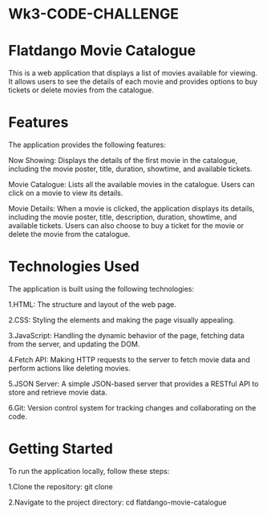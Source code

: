 # Wk3-CODE-CHALLENGE

# Flatdango Movie Catalogue
This is a web application that displays a list of movies available for viewing. It allows users to see the details of each movie and provides options to buy tickets or delete movies from the catalogue.

# Features
The application provides the following features:

Now Showing: Displays the details of the first movie in the catalogue, including the movie poster, title, duration, showtime, and available tickets.

Movie Catalogue: Lists all the available movies in the catalogue. Users can click on a movie to view its details.

Movie Details: When a movie is clicked, the application displays its details, including the movie poster, title, description, duration, showtime, and available tickets. Users can also choose to buy a ticket for the movie or delete the movie from the catalogue.

# Technologies Used
The application is built using the following technologies:

1.HTML: The structure and layout of the web page.

2.CSS: Styling the elements and making the page visually appealing.

3.JavaScript: Handling the dynamic behavior of the page, fetching data from the server, and updating the DOM.

4.Fetch API: Making HTTP requests to the server to fetch movie data and perform actions like deleting movies.

5.JSON Server: A simple JSON-based server that provides a RESTful API to store and retrieve movie data.

6.Git: Version control system for tracking changes and collaborating on the code.

# Getting Started
To run the application locally, follow these steps:

1.Clone the repository: git clone <repository-url>

2.Navigate to the project directory: cd flatdango-movie-catalogue


